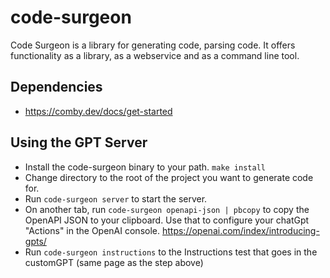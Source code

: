 # code-surgeon

Code Surgeon is a library for generating code, parsing code. It offers functionality as a library, as a webservice and as a command line tool.


## Dependencies

- https://comby.dev/docs/get-started

## Using the GPT Server

- Install the code-surgeon binary to your path. `make install`
- Change directory to the root of the project you want to generate code for.
- Run `code-surgeon server` to start the server.
- On another tab, run `code-surgeon openapi-json | pbcopy` to copy the OpenAPI JSON to your clipboard. Use that to configure your chatGpt "Actions" in the OpenAI console. https://openai.com/index/introducing-gpts/
- Run `code-surgeon instructions` to the Instructions test that goes in the customGPT (same page as the step above)

